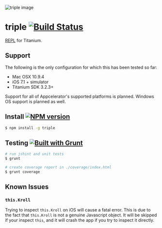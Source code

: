 ![triple image](http://cl.ly/image/3H2x3c2g1X0p/triple%20banner.png)

# triple [![Build Status](https://travis-ci.org/tonylukasavage/triple.svg?branch=master)](https://travis-ci.org/tonylukasavage/ti-repl)

[REPL](http://en.wikipedia.org/wiki/Read%E2%80%93eval%E2%80%93print_loop) for Titanium.

## Support

The following is the only configuration for which this has been tested so far:

* Mac OSX 10.9.4
* iOS 7.1 + simulator
* Titanium SDK 3.2.3+

Support for all of Appcelerator's supported platforms is planned. Windows OS support is planned as well.

## Install [![NPM version](https://badge.fury.io/js/triple.svg)](http://badge.fury.io/js/triple)

```bash
$ npm install -g triple
```

## Testing [![Built with Grunt](https://cdn.gruntjs.com/builtwith.png)](http://gruntjs.com/)

```bash
# run jshint and unit tests
$ grunt

# create coverage report in ./coverage/index.html
$ grunt coverage
```

## Known Issues

### `this.Kroll`

Trying to inspect `this.Kroll` on iOS will cause a fatal error. This is due to the fact that `this.Kroll` is not a genuine Javascript object. It will be skipped if your inspect `this`, and it will crash the app if you try to inspect it directly.
